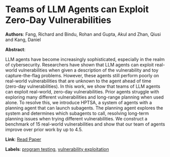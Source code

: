 # Teams of LLM Agents can Exploit Zero-Day Vulnerabilities

**Authors**: Fang, Richard and Bindu, Rohan and Gupta, Akul and Zhan, Qiusi and Kang, Daniel

**Abstract**:

LLM agents have become increasingly sophisticated, especially in the realm of cybersecurity. Researchers have shown that LLM agents can exploit real-world vulnerabilities when given a description of the vulnerability and toy capture-the-flag problems. However, these agents still perform poorly on real-world vulnerabilities that are unknown to the agent ahead of time (zero-day vulnerabilities). In this work, we show that teams of LLM agents can exploit real-world, zero-day vulnerabilities. Prior agents struggle with exploring many different vulnerabilities and long-range planning when used alone. To resolve this, we introduce HPTSA, a system of agents with a planning agent that can launch subagents. The planning agent explores the system and determines which subagents to call, resolving long-term planning issues when trying different vulnerabilities. We construct a benchmark of 15 real-world vulnerabilities and show that our team of agents improve over prior work by up to 4.5.

**Link**: [Read Paper](https://arxiv.org/abs/2406.01637)

**Labels**: [program testing](../../labels/program_testing.md), [vulnerability exploitation](../../labels/vulnerability_exploitation.md)
